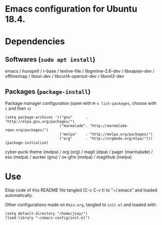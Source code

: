 # Emacs configuration for Ubuntu 18.4.


# Dependencies


## Softwares (`sudo apt install`)

emacs / hunspell / r-base / texlive-file / libgmime-2.6-dev / libxapian-dev / offlineimap / libssl-dev / libcurl4-openssl-dev / libxml2-dev


## Packages  (`package-install`)

Package manager configuration (open with `M-x list-packages`, choose with `i` and then `x`)

```emacs-lisp
(setq package-archives '(("gnu"      . "http://elpa.gnu.org/packages/")
                         ("marmalade". "http://marmalade-repo.org/packages/")
                         ("melpa"    . "http://melpa.org/packages/")
                         ("org"      . "http://orgmode.org/elpa/")))
(package-initialize)
```

cyber-punk theme (melpa) / org (org) / magit (elpa) / pager (marmalade) / ess (melpa) / auctex (gnu) / ox-gfm (melpa) / magithub (melpa)


# Use

Elisp code of this README file tangled (C-c C-v t) to "~/.emacs" and loaded automatically.

Other configurations made on `Main.org`, tangled to `init.el` and loaded with:

```emacs-lisp
(setq default-directory "/home/jsay/")
(load-library "~/emacs-config/init.el")
```

